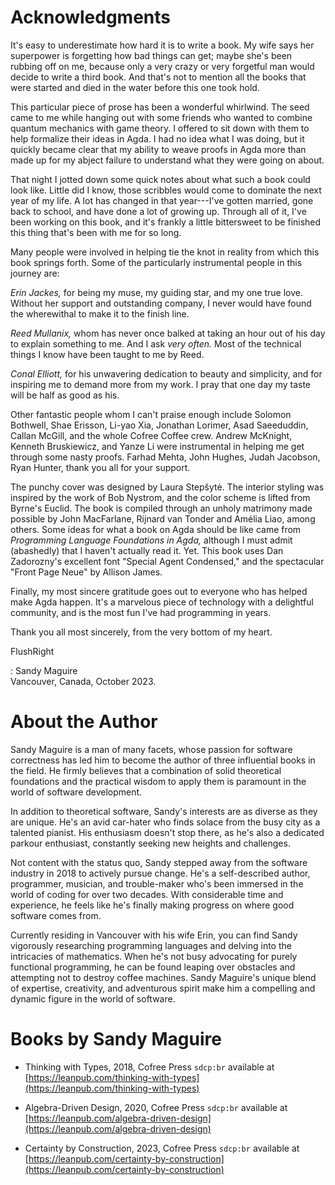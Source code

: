 # Acknowledgments

It's easy to underestimate how hard it is to write a book. My wife says her
superpower is forgetting how bad things can get; maybe she's been rubbing off on
me, because only a very crazy or very forgetful man would decide to write a
third book. And that's not to mention all the books that were started and died
in the water before this one took hold.

This particular piece of prose has been a wonderful whirlwind. The seed came to
me while hanging out with some friends who wanted to combine quantum mechanics
with game theory. I offered to sit down with them to help formalize their ideas
in Agda. I had no idea what I was doing, but it quickly became clear that my
ability to weave proofs in Agda more than made up for my abject failure to
understand what they were going on about.

That night I jotted down some quick notes about what such a book could look
like. Little did I know, those scribbles would come to dominate the next year of
my life. A lot has changed in that year---I've gotten married, gone back to
school, and have done a lot of growing up. Through all of it, I've been working
on this book, and it's frankly a little bittersweet to be finished this thing
that's been with me for so long.

Many people were involved in helping tie the knot in reality from which this
book springs forth. Some of the particularly instrumental people in this journey
are:

*Erin Jackes,* for being my muse, my guiding star, and my one true love. Without
her support and outstanding company, I never would have found the wherewithal to
make it to the finish line.

*Reed Mullanix,* whom has never once balked at taking an hour out of his day to
explain something to me. And I ask *very often.* Most of the technical things I
know have been taught to me by Reed.

*Conal Elliott,* for his unwavering dedication to beauty and simplicity, and for
inspiring me to demand more from my work. I pray that one day my taste will be
half as good as his.

Other fantastic people whom I can't praise enough include Solomon Bothwell, Shae
Erisson, Li-yao Xia, Jonathan Lorimer, Asad Saeeduddin, Callan McGill, and the
whole Cofree Coffee crew. Andrew McKnight, Kenneth Bruskiewicz, and Yanze Li
were instrumental in helping me get through some nasty proofs. Farhad Mehta,
John Hughes, Judah Jacobson, Ryan Hunter, thank you all for your support.

The punchy cover was designed by Laura Stepšytė. The interior styling was
inspired by the work of Bob Nystrom, and the color scheme is lifted from Byrne's
Euclid. The book is compiled through an unholy matrimony made possible by John
MacFarlane, Rijnard van Tonder and Amélia Liao, among others. Some ideas for
what a book on Agda should be like came from *Programming Language Foundations
in Agda,* although I must admit (abashedly) that I haven't actually read it.
Yet. This book uses Dan Zadorozny's excellent font "Special Agent Condensed,"
and the spectacular "Front Page Neue" by Allison James.

Finally, my most sincere gratitude goes out to everyone who has helped make Agda
happen. It's a marvelous piece of technology with a delightful community, and is
the most fun I've had programming in years.

Thank you all most sincerely, from the very bottom of my heart.


FlushRight

: Sandy Maguire\
  Vancouver, Canada, October 2023.


# About the Author

Sandy Maguire is a man of many facets, whose passion for software correctness
has led him to become the author of three influential books in the field. He
firmly believes that a combination of solid theoretical foundations and the
practical wisdom to apply them is paramount in the world of software
development.

In addition to theoretical software, Sandy's interests are as diverse as they
are unique. He's an avid car-hater who finds solace from the busy city as a
talented pianist. His enthusiasm doesn't stop there, as he's also a dedicated
parkour enthusiast, constantly seeking new heights and challenges.

Not content with the status quo, Sandy stepped away from the software industry
in 2018 to actively pursue change. He's a self-described author, programmer,
musician, and trouble-maker who's been immersed in the world of coding for over
two decades. With considerable time and experience, he feels like he's finally
making progress on where good software comes from.

Currently residing in Vancouver with his wife Erin, you can find Sandy
vigorously researching programming languages and delving into the intricacies of
mathematics. When he's not busy advocating for purely functional programming, he
can be found leaping over obstacles and attempting not to destroy coffee
machines. Sandy Maguire's unique blend of expertise, creativity, and adventurous
spirit make him a compelling and dynamic figure in the world of software.


# Books by Sandy Maguire

* Thinking with Types, 2018, Cofree Press `sdcp:br`
  available at [https://leanpub.com/thinking-with-types](https://leanpub.com/thinking-with-types)

* Algebra-Driven Design, 2020, Cofree Press `sdcp:br`
  available at [https://leanpub.com/algebra-driven-design](https://leanpub.com/algebra-driven-design)

* Certainty by Construction, 2023, Cofree Press `sdcp:br`
  available at [https://leanpub.com/certainty-by-construction](https://leanpub.com/certainty-by-construction)

